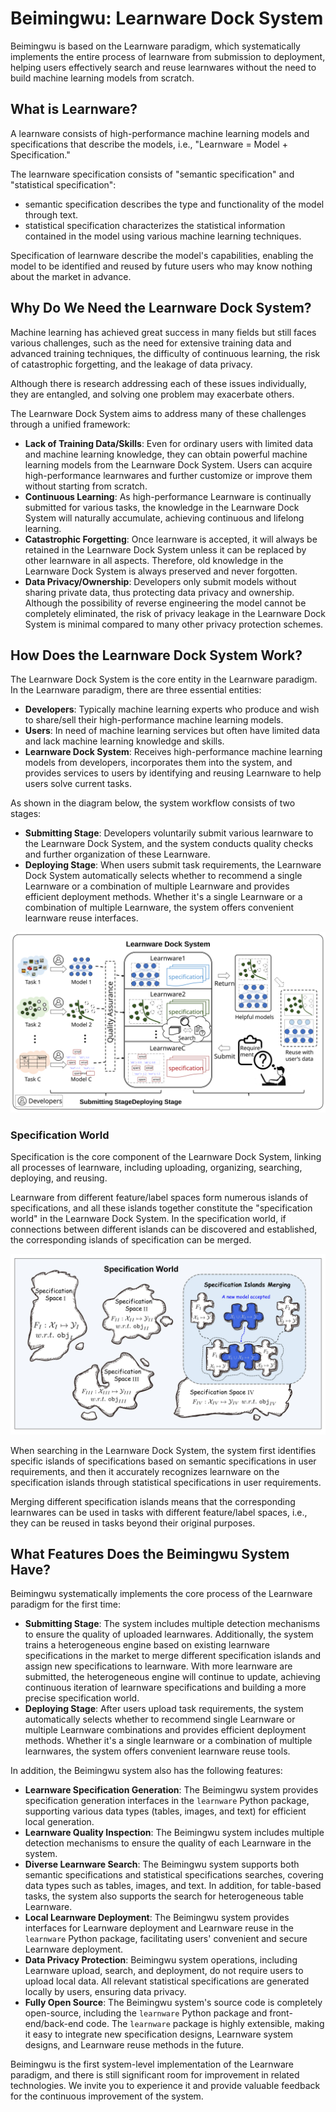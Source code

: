 # Beimingwu: Learnware Dock System

Beimingwu is based on the Learnware paradigm, which systematically implements the entire process of learnware from submission to deployment, helping users effectively search and reuse learnwares without the need to build machine learning models from scratch.

## What is Learnware?

A learnware consists of high-performance machine learning models and specifications that describe the models, i.e., "Learnware = Model + Specification."

The learnware specification consists of "semantic specification" and "statistical specification":
- semantic specification describes the type and functionality of the model through text.
- statistical specification characterizes the statistical information contained in the model using various machine learning techniques.

Specification of learnware describe the model's capabilities, enabling the model to be identified and reused by future users who may know nothing about the market in advance.

## Why Do We Need the Learnware Dock System?

Machine learning has achieved great success in many fields but still faces various challenges, such as the need for extensive training data and advanced training techniques, the difficulty of continuous learning, the risk of catastrophic forgetting, and the leakage of data privacy.

Although there is research addressing each of these issues individually, they are entangled, and solving one problem may exacerbate others.

The Learnware Dock System aims to address many of these challenges through a unified framework:
- **Lack of Training Data/Skills**: Even for ordinary users with limited data and machine learning knowledge, they can obtain powerful machine learning models from the Learnware Dock System. Users can acquire high-performance learnwares and further customize or improve them without starting from scratch.
- **Continuous Learning**: As high-performance Learnware is continually submitted for various tasks, the knowledge in the Learnware Dock System will naturally accumulate, achieving continuous and lifelong learning.
- **Catastrophic Forgetting**: Once learnware is accepted, it will always be retained in the Learnware Dock System unless it can be replaced by other learnware in all aspects. Therefore, old knowledge in the Learnware Dock System is always preserved and never forgotten.
- **Data Privacy/Ownership**: Developers only submit models without sharing private data, thus protecting data privacy and ownership. Although the possibility of reverse engineering the model cannot be completely eliminated, the risk of privacy leakage in the Learnware Dock System is minimal compared to many other privacy protection schemes.

## How Does the Learnware Dock System Work?

The Learnware Dock System is the core entity in the Learnware paradigm. In the Learnware paradigm, there are three essential entities:
- **Developers**: Typically machine learning experts who produce and wish to share/sell their high-performance machine learning models.
- **Users**: In need of machine learning services but often have limited data and lack machine learning knowledge and skills.
- **Learnware Dock System**: Receives high-performance machine learning models from developers, incorporates them into the system, and provides services to users by identifying and reusing Learnware to help users solve current tasks.

As shown in the diagram below, the system workflow consists of two stages:

- **Submitting Stage**: Developers voluntarily submit various learnware to the Learnware Dock System, and the system conducts quality checks and further organization of these Learnware.
- **Deploying Stage**: When users submit task requirements, the Learnware Dock System automatically selects whether to recommend a single Learnware or a combination of multiple Learnware and provides efficient deployment methods. Whether it's a single Learnware or a combination of multiple Learnware, the system offers convenient learnware reuse interfaces.

![Fig_design](.../../../../public/learnware_workflow.svg)

### Specification World

Specification is the core component of the Learnware Dock System, linking all processes of learnware, including uploading, organizing, searching, deploying, and reusing.

Learnware from different feature/label spaces form numerous islands of specifications, and all these islands together constitute the "specification world" in the Learnware Dock System. In the specification world, if connections between different islands can be discovered and established, the corresponding islands of specification can be merged.

![Fig_world](../../public/specification_world.jpg)

When searching in the Learnware Dock System, the system first identifies specific islands of specifications based on semantic specifications in user requirements, and then it accurately recognizes learnware on the specification islands through statistical specifications in user requirements.

Merging different specification islands means that the corresponding learnwares can be used in tasks with different feature/label spaces, i.e., they can be reused in tasks beyond their original purposes.

## What Features Does the Beimingwu System Have?

Beimingwu systematically implements the core process of the Learnware paradigm for the first time:

- **Submitting Stage**: The system includes multiple detection mechanisms to ensure the quality of uploaded learnwares. Additionally, the system trains a heterogeneous engine based on existing learnware specifications in the market to merge different specification islands and assign new specifications to learnware. With more learnware are submitted, the heterogeneous engine will continue to update, achieving continuous iteration of learnware specifications and building a more precise specification world.
- **Deploying Stage**: After users upload task requirements, the system automatically selects whether to recommend single Learnware or multiple Learnware combinations and provides efficient deployment methods. Whether it's a single learnware or a combination of multiple learnwares, the system offers convenient learnware reuse tools.

In addition, the Beimingwu system also has the following features:

- **Learnware Specification Generation**: The Beimingwu system provides specification generation interfaces in the `learnware` Python package, supporting various data types (tables, images, and text) for efficient local generation.
- **Learnware Quality Inspection**: The Beimingwu system includes multiple detection mechanisms to ensure the quality of each Learnware in the system.
- **Diverse Learnware Search**: The Beimingwu system supports both semantic specifications and statistical specifications searches, covering data types such as tables, images, and text. In addition, for table-based tasks, the system also supports the search for heterogeneous table Learnware.
- **Local Learnware Deployment**: The Beimingwu system provides interfaces for Learnware deployment and Learnware reuse in the `learnware` Python package, facilitating users' convenient and secure Learnware deployment.
- **Data Privacy Protection**: Beimingwu system operations, including Learnware upload, search, and deployment, do not require users to upload local data. All relevant statistical specifications are generated locally by users, ensuring data privacy.
- **Fully Open Source**: The Beimingwu system's source code is completely open-source, including the `learnware` Python package and front-end/back-end code. The `learnware` package is highly extensible, making it easy to integrate new specification designs, Learnware system designs, and Learnware reuse methods in the future.

Beimingwu is the first system-level implementation of the Learnware paradigm, and there is still significant room for improvement in related technologies. We invite you to experience it and provide valuable feedback for the continuous improvement of the system.